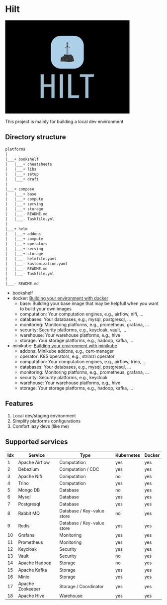 # Hilt
![Alt text](./bookshelf/logo/high-resolution-logo_resized400x300.png "Title")

This project is mainly for building a local dev environment

## Directory structure
```
platforms
|
|___+ bookshelf
|   |___+ cheatsheets
|   |___+ libs
|   |___+ setup
|   |___+ draft
|
|___+ compose
|   |___+ base
|   |___+ compute
|   |___+ serving
|   |___+ storage
|   |___- README.md
|   |___- Taskfile.yml
|
|___+ helm
|   |___+ addons
|   |___+ compute
|   |___+ operators
|   |___+ serving
|   |___+ storage
|   |___- helmfile.yaml
|   |___- kustomization.yaml
|   |___- README.md
|   |___- Taskfile.yml
|
|___- README.md

```
- bookshelf
- docker: [Building your environment with docker](./compose/README.md)
  - base: Building your base image that may be helpfull when you want to build your own images
  - computation: Your computation engines, e.g., airflow, nifi, ...
  - databases: Your databases, e.g., mysql, postgresql, ...
  - monitoring: Monitoring platforms, e.g., prometheus, grafana, ...
  - security: Security platforms, e.g., keycloak, vault, ...
  - warehouse: Your warehouse platforms, e.g., hive
  - storage: Your storage platforms, e.g., hadoop, kafka, ...
- minikube: [Building your environment with minikube](./helm/README.md)
  - addons: Minikube addons, e.g., cert-manager
  - operator: K8S operators, e.g., strimzi operator
  - computation: Your computation engines, e.g., airflow, trino, ...
  - databases: Your databases, e.g., mysql, postgresql, ...
  - monitoring: Monitoring platforms, e.g., prometheus, grafana, ...
  - security: Security platforms, e.g., keycloak
  - warehouse: Your warehouse platforms, e.g., hive
  - storage: Your storage platforms, e.g., hadoop, kafka, ...

## Features
1. Local dev/staging environment
2. Simplify platforms configurations
3. Comfort lazy devs (like me)

## Supported services
| Idx | Service | Type | Kubernetes | Docker |
|-----|---------|------|------------|--------|
| 1 | Apache Airflow | Computation | yes | yes |
| 2 | Debezium | Computation / CDC | yes | yes |
| 3 | Apache Nifi | Computation | no | yes |
| 4 | Trino | Computation | yes | yes |
| 5 | Mongo DB | Database | no | yes |
| 6 | Mysql | Database | yes | yes |
| 7 | Postgresql | Database | yes | yes |
| 8 | Rabbit MQ | Database / Key-value store | no | yes |
| 9 | Redis | Database / Key-value store | yes | yes |
| 10 | Grafana | Monitoring | yes | yes |
| 11 | Prometheus | Monitoring | yes | yes |
| 12 | Keycloak | Security | yes | yes |
| 13 | Vault | Security | no | yes |
| 14 | Apache Hadoop | Storage | no | yes |
| 15 | Apache Kafka | Storage | yes | yes |
| 16 | Minio | Storage | yes | yes |
| 17 | Apache Zookeeper | Storage / Coordinator | yes | yes |
| 18 | Apache Hive | Warehouse | yes | yes |
